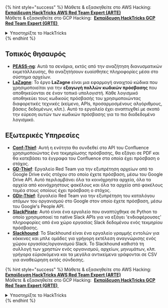 {% hint style="success" %}
Μάθετε & εξασκηθείτε στο AWS Hacking: <img src="/.gitbook/assets/arte.png" alt="" data-size="line"> [**Εκπαίδευση HackTricks AWS Red Team Expert (ARTE)**](https://training.hacktricks.xyz/courses/arte) <img src="/.gitbook/assets/arte.png" alt="" data-size="line"> \
Μάθετε & εξασκηθείτε στο GCP Hacking: <img src="/.gitbook/assets/grte.png" alt="" data-size="line"> [**Εκπαίδευση HackTricks GCP Red Team Expert (GRTE)** <img src="/.gitbook/assets/grte.png" alt="" data-size="line">](https://training.hacktricks.xyz/courses/grte)

<details>

<summary>Υποστηρίξτε το HackTricks</summary>

* Ελέγξτε τα [**σχέδια συνδρομής**](https://github.com/sponsors/carlospolop)!
* **Συμμετέχετε** 💬 [**Στην ομάδα Discord**](https://discord.gg/hRep4RUj7f) ή στην [**ομάδα telegram**](https://t.me/peass) ή **ακολουθήστε** μας στο **Twitter** 🐦 [**@hacktricks\_live**](https://twitter.com/hacktricks\_live)**.**
* **Μοιραστείτε τεχνικές χάκερ καταθέτοντας PRs** στα αποθετήρια [**HackTricks**](https://github.com/carlospolop/hacktricks) και [**HackTricks Cloud**](https://github.com/carlospolop/hacktricks-cloud).

</details>
{% endhint %}


## **Τοπικός θησαυρός**

* [**PEASS-ng**](https://github.com/carlospolop/PEASS-ng): Αυτά τα σενάρια, εκτός από την αναζήτηση διανυσματικών εκμετάλλευσης, θα αναζητήσουν ευαίσθητες πληροφορίες μέσα στο σύστημα αρχείων.
* [**LaZagne**](https://github.com/AlessandroZ/LaZagne): Το έργο **LaZagne** είναι μια εφαρμογή ανοιχτού κώδικα που χρησιμοποιείται για την **εξαγωγή πολλών κωδικών πρόσβασης** που αποθηκεύονται σε έναν τοπικό υπολογιστή. Κάθε λογισμικό αποθηκεύει τους κωδικούς πρόσβασής του χρησιμοποιώντας διαφορετικές τεχνικές (κείμενο, APIs, προσαρμοσμένους αλγόριθμους, βάσεις δεδομένων, κλπ.). Αυτό το εργαλείο έχει αναπτυχθεί με σκοπό την εύρεση αυτών των κωδικών πρόσβασης για το πιο διαδεδομένο λογισμικό.

## **Εξωτερικές Υπηρεσίες**

* [**Conf-Thief**](https://github.com/antman1p/Conf-Thief): Αυτή η ενότητα θα συνδεθεί στο API του Confluence χρησιμοποιώντας ένα τεκμηρίωσης πρόσβασης, θα εξάγει σε PDF και θα κατεβάσει τα έγγραφα του Confluence στα οποία έχει πρόσβαση ο στόχος.
* [**GD-Thief**](https://github.com/antman1p/GD-Thief): Εργαλείο Red Team για την εξυπρέτηση αρχείων από το Google Drive ενός στόχου στο οποίο έχετε πρόσβαση, μέσω του Google Drive API. Αυτό περιλαμβάνει όλα τα κοινόχρηστα αρχεία, όλα τα αρχεία από κοινόχρηστους φακέλους και όλα τα αρχεία από φακέλους τομέα στους οποίους έχει πρόσβαση ο στόχος.
* [**GDir-Thief**](https://github.com/antman1p/GDir-Thief): Εργαλείο Red Team για την εξυπρέτηση του καταλόγου ατόμων του οργανισμού στο Google στον οποίο έχετε πρόσβαση, μέσω του Google's People API.
* [**SlackPirate**](https://github.com/emtunc/SlackPirate): Αυτό είναι ένα εργαλείο που αναπτύχθηκε σε Python το οποίο χρησιμοποιεί τα native Slack APIs για να εξάγει 'ενδιαφέρουσες' πληροφορίες από ένα χώρο εργασίας Slack δεδομένου ενός τεκμηρίου πρόσβασης.
* [**Slackhound**](https://github.com/BojackThePillager/Slackhound): Το Slackhound είναι ένα εργαλείο γραμμής εντολών για κόκκινες και μπλε ομάδες για γρήγορη εκτέλεση αναγνώρισης ενός χώρου εργασίας/οργανισμού Slack. Το Slackhound καθιστά τη συλλογή των χρηστών ενός οργανισμού, αρχείων, μηνυμάτων, κλπ. γρήγορα εύρισκόμενα και τα μεγάλα αντικείμενα γράφονται σε CSV για αναθεώρηση εκτός σύνδεσης.

{% hint style="success" %}
Μάθετε & εξασκηθείτε στο AWS Hacking: <img src="/.gitbook/assets/arte.png" alt="" data-size="line"> [**Εκπαίδευση HackTricks AWS Red Team Expert (ARTE)**](https://training.hacktricks.xyz/courses/arte) <img src="/.gitbook/assets/arte.png" alt="" data-size="line"> \
Μάθετε & εξασκηθείτε στο GCP Hacking: <img src="/.gitbook/assets/grte.png" alt="" data-size="line"> [**Εκπαίδευση HackTricks GCP Red Team Expert (GRTE)** <img src="/.gitbook/assets/grte.png" alt="" data-size="line">](https://training.hacktricks.xyz/courses/grte)

<details>

<summary>Υποστηρίξτε το HackTricks</summary>

* Ελέγξτε τα [**σχέδια συνδρομής**](https://github.com/sponsors/carlospolop)!
* **Συμμετέχετε** 💬 [**Στην ομάδα Discord**](https://discord.gg/hRep4RUj7f) ή στην [**ομάδα telegram**](https://t.me/peass) ή **ακολουθήστε** μας στο **Twitter** 🐦 [**@hacktricks\_live**](https://twitter.com/hacktricks\_live)**.**
* **Μοιραστείτε τεχνικές χάκερ καταθέτοντας PRs** στα αποθετήρια [**HackTricks**](https://github.com/carlospolop/hacktricks) και [**HackTricks Cloud**](https://github.com/carlospolop/hacktricks-cloud).

</details>
{% endhint %}
